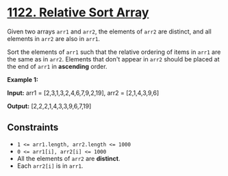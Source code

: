 # [1122. Relative Sort Array](https://leetcode.com/problems/relative-sort-array/)

Given two arrays `arr1` and `arr2`, the elements of `arr2` are distinct, and all elements in `arr2` are also in `arr1`.

Sort the elements of `arr1` such that the relative ordering of items in `arr1` are the same as in `arr2`. Elements that don't appear in `arr2` should be placed at the end of `arr1` in **ascending** order.

**Example 1:**

**Input:** arr1 = \[2,3,1,3,2,4,6,7,9,2,19\], arr2 = \[2,1,4,3,9,6\]

**Output:** \[2,2,2,1,4,3,3,9,6,7,19\]

## Constraints

- `1 <= arr1.length, arr2.length <= 1000`
- `0 <= arr1[i], arr2[i] <= 1000`
- All the elements of `arr2` are **distinct**.
- Each `arr2[i]` is in `arr1`.
